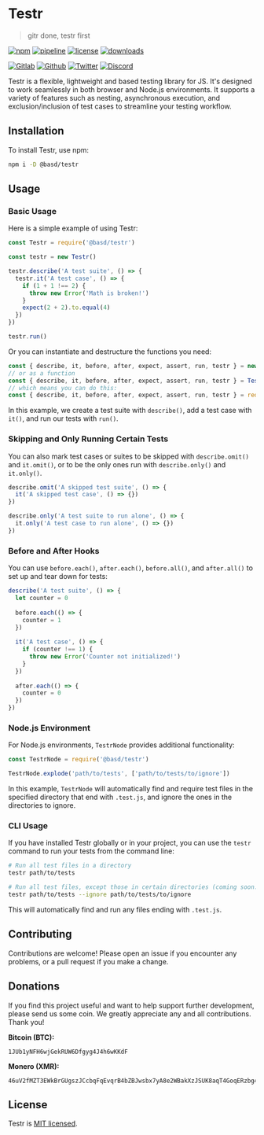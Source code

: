 # Testr

> gitr done, testr first

[![npm](https://img.shields.io/npm/v/@basd/testr?style=flat&logo=npm)](https://www.npmjs.com/package/@basd/testr)
[![pipeline](https://gitlab.com/basedwon/testr/badges/master/pipeline.svg)](https://gitlab.com/basedwon/testr/-/pipelines)
[![license](https://img.shields.io/npm/l/@basd/testr)](https://gitlab.com/basedwon/testr/-/blob/master/LICENSE)
[![downloads](https://img.shields.io/npm/dw/@basd/testr)](https://www.npmjs.com/package/@basd/testr) 

[![Gitlab](https://img.shields.io/badge/Gitlab%20-%20?logo=gitlab&color=%23383a40)](https://gitlab.com/basedwon/testr)
[![Github](https://img.shields.io/badge/Github%20-%20?logo=github&color=%23383a40)](https://github.com/basedwon/testr)
[![Twitter](https://img.shields.io/badge/@basdwon%20-%20?logo=twitter&color=%23383a40)](https://twitter.com/basdwon)
[![Discord](https://img.shields.io/badge/Basedwon%20-%20?logo=discord&color=%23383a40)](https://discordapp.com/users/basedwon)

Testr is a flexible, lightweight and based testing library for JS. It's designed to work seamlessly in both browser and Node.js environments. It supports a variety of features such as nesting, asynchronous execution, and exclusion/inclusion of test cases to streamline your testing workflow.

## Installation

To install Testr, use npm:

```sh
npm i -D @basd/testr
```

## Usage

### Basic Usage

Here is a simple example of using Testr:

```js
const Testr = require('@basd/testr')

const testr = new Testr()

testr.describe('A test suite', () => {
  testr.it('A test case', () => {
    if (1 + 1 !== 2) {
      throw new Error('Math is broken!')
    }
    expect(2 + 2).to.equal(4)
  })
})

testr.run()
```
Or you can instantiate and destructure the functions you need:

```js
const { describe, it, before, after, expect, assert, run, testr } = new Testr()
// or as a function
const { describe, it, before, after, expect, assert, run, testr } = Testr()
// which means you can do this:
const { describe, it, before, after, expect, assert, run, testr } = require('@basd/testr')()
```

In this example, we create a test suite with `describe()`, add a test case with `it()`, and run our tests with `run()`.

### Skipping and Only Running Certain Tests

You can also mark test cases or suites to be skipped with `describe.omit()` and `it.omit()`, or to be the only ones run with `describe.only()` and `it.only()`.

```js
describe.omit('A skipped test suite', () => {
  it('A skipped test case', () => {})
})

describe.only('A test suite to run alone', () => {
  it.only('A test case to run alone', () => {})
})
```

### Before and After Hooks

You can use `before.each()`, `after.each()`, `before.all()`, and `after.all()` to set up and tear down for tests:

```js
describe('A test suite', () => {
  let counter = 0
  
  before.each(() => {
    counter = 1
  })
  
  it('A test case', () => {
    if (counter !== 1) {
      throw new Error('Counter not initialized!')
    }
  })
  
  after.each(() => {
    counter = 0
  })
})
```

### Node.js Environment

For Node.js environments, `TestrNode` provides additional functionality:

```js
const TestrNode = require('@basd/testr')

TestrNode.explode('path/to/tests', ['path/to/tests/to/ignore'])
```

In this example, `TestrNode` will automatically find and require test files in the specified directory that end with `.test.js`, and ignore the ones in the directories to ignore.

### CLI Usage

If you have installed Testr globally or in your project, you can use the `testr` command to run your tests from the command line:

```sh
# Run all test files in a directory
testr path/to/tests

# Run all test files, except those in certain directories (coming soon..)
testr path/to/tests --ignore path/to/tests/to/ignore
```

This will automatically find and run any files ending with `.test.js`.

## Contributing

Contributions are welcome! Please open an issue if you encounter any problems, or a pull request if you make a change.

## Donations

If you find this project useful and want to help support further development, please send us some coin. We greatly appreciate any and all contributions. Thank you!

**Bitcoin (BTC):**
```
1JUb1yNFH6wjGekRUW6Dfgyg4J4h6wKKdF
```

**Monero (XMR):**
```
46uV2fMZT3EWkBrGUgszJCcbqFqEvqrB4bZBJwsbx7yA8e2WBakXzJSUK8aqT4GoqERzbg4oKT2SiPeCgjzVH6VpSQ5y7KQ
```

## License

Testr is [MIT licensed](https://gitlab.com/basedwon/testr/-/blob/master/LICENSE).
